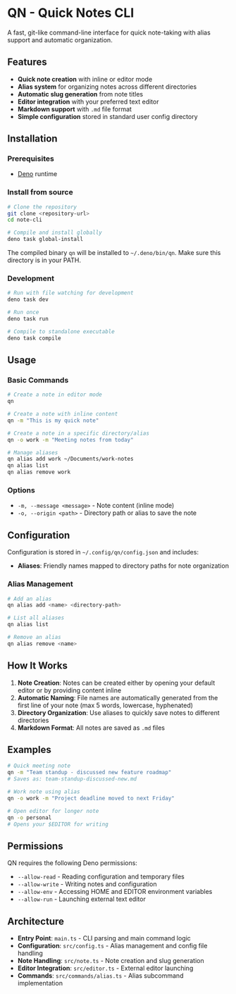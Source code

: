 # QN - Quick Notes CLI

A fast, git-like command-line interface for quick note-taking with alias support and automatic organization.

## Features

- **Quick note creation** with inline or editor mode
- **Alias system** for organizing notes across different directories
- **Automatic slug generation** from note titles
- **Editor integration** with your preferred text editor
- **Markdown support** with `.md` file format
- **Simple configuration** stored in standard user config directory

## Installation

### Prerequisites

- [Deno](https://deno.land/) runtime

### Install from source

```bash
# Clone the repository
git clone <repository-url>
cd note-cli

# Compile and install globally
deno task global-install
```

The compiled binary `qn` will be installed to `~/.deno/bin/qn`. Make sure this directory is in your PATH.

### Development

```bash
# Run with file watching for development
deno task dev

# Run once
deno task run

# Compile to standalone executable
deno task compile
```

## Usage

### Basic Commands

```bash
# Create a note in editor mode
qn

# Create a note with inline content
qn -m "This is my quick note"

# Create a note in a specific directory/alias
qn -o work -m "Meeting notes from today"

# Manage aliases
qn alias add work ~/Documents/work-notes
qn alias list
qn alias remove work
```

### Options

- `-m, --message <message>` - Note content (inline mode)
- `-o, --origin <path>` - Directory path or alias to save the note

## Configuration

Configuration is stored in `~/.config/qn/config.json` and includes:

- **Aliases**: Friendly names mapped to directory paths for note organization

### Alias Management

```bash
# Add an alias
qn alias add <name> <directory-path>

# List all aliases
qn alias list

# Remove an alias
qn alias remove <name>
```

## How It Works

1. **Note Creation**: Notes can be created either by opening your default editor or by providing content inline
2. **Automatic Naming**: File names are automatically generated from the first line of your note (max 5 words, lowercase, hyphenated)
3. **Directory Organization**: Use aliases to quickly save notes to different directories
4. **Markdown Format**: All notes are saved as `.md` files

## Examples

```bash
# Quick meeting note
qn -m "Team standup - discussed new feature roadmap"
# Saves as: team-standup-discussed-new.md

# Work note using alias
qn -o work -m "Project deadline moved to next Friday"

# Open editor for longer note
qn -o personal
# Opens your $EDITOR for writing
```

## Permissions

QN requires the following Deno permissions:

- `--allow-read` - Reading configuration and temporary files
- `--allow-write` - Writing notes and configuration
- `--allow-env` - Accessing HOME and EDITOR environment variables
- `--allow-run` - Launching external text editor

## Architecture

- **Entry Point**: `main.ts` - CLI parsing and main command logic
- **Configuration**: `src/config.ts` - Alias management and config file handling
- **Note Handling**: `src/note.ts` - Note creation and slug generation
- **Editor Integration**: `src/editor.ts` - External editor launching
- **Commands**: `src/commands/alias.ts` - Alias subcommand implementation
